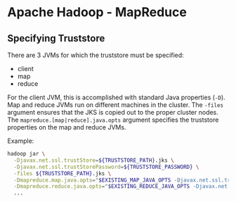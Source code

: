 # Apache Hadoop - MapReduce

## Specifying Truststore
There are 3 JVMs for which the truststore must be specified:
* client
* map
* reduce

For the client JVM, this is accomplished with standard Java properties (`-D`). Map and reduce JVMs run on different machines in the cluster. The `-files` argument ensures that the JKS is copied out to the proper cluster nodes. The `mapreduce.[map|reduce].java.opts` argument specifies the truststore properties on the map and reduce JVMs.

Example:
```bash
hadoop jar \
  -Djavax.net.ssl.trustStore=${TRUSTSTORE_PATH}.jks \
  -Djavax.net.ssl.trustStorePassword=${TRUSTSTORE_PASSWORD} \
  -files ${TRUSTSTORE_PATH}.jks \
  -Dmapreduce.map.java.opts="$EXISTING_MAP_JAVA_OPTS -Djavax.net.ssl.trustStore=${TRUSTSTORE_PATH}.jks -Djavax.net.ssl.trustStorePassword=${TRUSTSTORE_PASSWORD}" \
  -Dmapreduce.reduce.java.opts="$EXISTING_REDUCE_JAVA_OPTS -Djavax.net.ssl.trustStore=${TRUSTSTORE_PATH}.jks -Djavax.net.ssl.trustStorePassword=${TRUSTSTORE_PASSWORD}" \
  ...
```